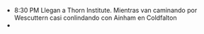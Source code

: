 * 8:30 PM Llegan a Thorn Institute. Mientras van caminando por Wescuttern casi conlindando con Ainham en Coldfalton
* 